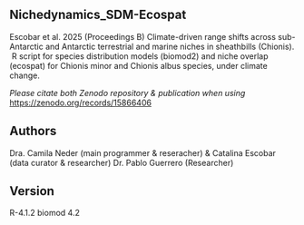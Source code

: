 ## Nichedynamics_SDM-Ecospat
Escobar et al. 2025 (Proceedings B) Climate-driven range shifts across sub-Antarctic and Antarctic terrestrial and marine niches in sheathbills (Chionis).  R script for species distribution models (biomod2) and niche overlap (ecospat) for Chionis minor and Chionis albus species, under climate change.


_Please citate both Zenodo repository & publication when using_
https://zenodo.org/records/15866406

## Authors
Dra. Camila Neder (main programmer & reseracher) & Catalina Escobar (data curator & researcher)
Dr. Pablo Guerrero (Researcher)

## Version
R-4.1.2    biomod 4.2
